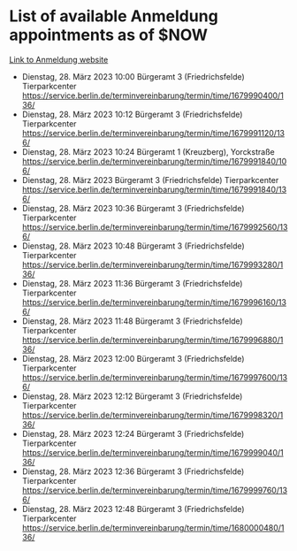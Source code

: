 # List of available Anmeldung appointments as of $NOW
[Link to Anmeldung website](https://service.berlin.de/terminvereinbarung/termin/tag.php?termin=1&anliegen[]=120686&dienstleisterlist=122210,122217,327316,122219,327312,122227,327314,122231,327346,122243,327348,122254,122252,329742,122260,329745,122262,329748,122271,327278,122273,327274,122277,327276,330436,122280,327294,122282,327290,122284,327292,122291,327270,122285,327266,122286,327264,122296,327268,150230,329760,122297,327286,122294,327284,122312,329763,122314,329775,122304,327330,122311,327334,122309,327332,317869,122281,327352,122279,329772,122283,122276,327324,122274,327326,122267,329766,122246,327318,122251,327320,122257,327322,122208,327298,122226,327300&herkunft=http%3A%2F%2Fservice.berlin.de%2Fdienstleistung%2F120686%2F)
- Dienstag, 28. März 2023 10:00 Bürgeramt 3 (Friedrichsfelde) Tierparkcenter https://service.berlin.de/terminvereinbarung/termin/time/1679990400/136/
- Dienstag, 28. März 2023 10:12 Bürgeramt 3 (Friedrichsfelde) Tierparkcenter https://service.berlin.de/terminvereinbarung/termin/time/1679991120/136/
- Dienstag, 28. März 2023 10:24 Bürgeramt 1 (Kreuzberg), Yorckstraße https://service.berlin.de/terminvereinbarung/termin/time/1679991840/106/
- Dienstag, 28. März 2023  Bürgeramt 3 (Friedrichsfelde) Tierparkcenter https://service.berlin.de/terminvereinbarung/termin/time/1679991840/136/
- Dienstag, 28. März 2023 10:36 Bürgeramt 3 (Friedrichsfelde) Tierparkcenter https://service.berlin.de/terminvereinbarung/termin/time/1679992560/136/
- Dienstag, 28. März 2023 10:48 Bürgeramt 3 (Friedrichsfelde) Tierparkcenter https://service.berlin.de/terminvereinbarung/termin/time/1679993280/136/
- Dienstag, 28. März 2023 11:36 Bürgeramt 3 (Friedrichsfelde) Tierparkcenter https://service.berlin.de/terminvereinbarung/termin/time/1679996160/136/
- Dienstag, 28. März 2023 11:48 Bürgeramt 3 (Friedrichsfelde) Tierparkcenter https://service.berlin.de/terminvereinbarung/termin/time/1679996880/136/
- Dienstag, 28. März 2023 12:00 Bürgeramt 3 (Friedrichsfelde) Tierparkcenter https://service.berlin.de/terminvereinbarung/termin/time/1679997600/136/
- Dienstag, 28. März 2023 12:12 Bürgeramt 3 (Friedrichsfelde) Tierparkcenter https://service.berlin.de/terminvereinbarung/termin/time/1679998320/136/
- Dienstag, 28. März 2023 12:24 Bürgeramt 3 (Friedrichsfelde) Tierparkcenter https://service.berlin.de/terminvereinbarung/termin/time/1679999040/136/
- Dienstag, 28. März 2023 12:36 Bürgeramt 3 (Friedrichsfelde) Tierparkcenter https://service.berlin.de/terminvereinbarung/termin/time/1679999760/136/
- Dienstag, 28. März 2023 12:48 Bürgeramt 3 (Friedrichsfelde) Tierparkcenter https://service.berlin.de/terminvereinbarung/termin/time/1680000480/136/
